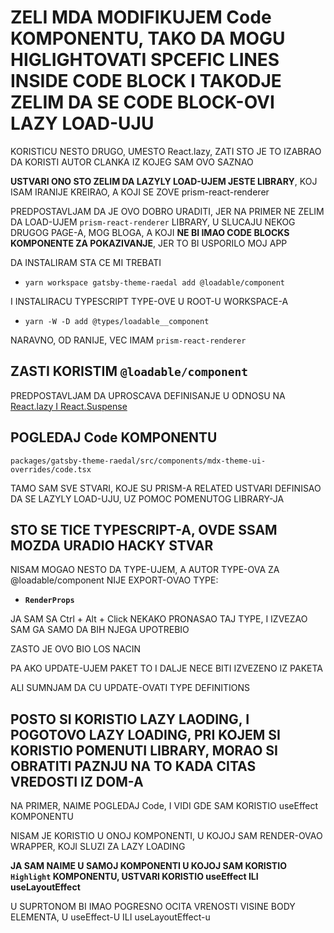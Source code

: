 # ZELI MDA MODIFIKUJEM Code KOMPONENTU, TAKO DA MOGU HIGLIGHTOVATI SPCEFIC LINES INSIDE CODE BLOCK I TAKODJE ZELIM DA SE CODE BLOCK-OVI LAZY LOAD-UJU

KORISTICU NESTO DRUGO, UMESTO React.lazy, ZATI STO JE TO IZABRAO DA KORISTI AUTOR CLANKA IZ KOJEG SAM OVO SAZNAO

**USTVARI ONO STO ZELIM DA LAZYLY LOAD-UJEM JESTE LIBRARY**, KOJ ISAM IRANIJE KREIRAO, A KOJI SE ZOVE prism-react-renderer

PREDPOSTAVLJAM DA JE OVO DOBRO URADITI, JER NA PRIMER NE ZELIM DA LOAD-UJEM `prism-react-renderer` LIBRARY, U SLUCAJU NEKOG DRUGOG PAGE-A, MOG BLOGA, A KOJI **NE BI IMAO CODE BLOCKS KOMPONENTE ZA POKAZIVANJE**, JER TO BI USPORILO MOJ APP

DA INSTALIRAM STA CE MI TREBATI

- `yarn workspace gatsby-theme-raedal add @loadable/component`

I INSTALIRACU TYPESCRIPT TYPE-OVE U ROOT-U WORKSPACE-A

- `yarn -W -D add @types/loadable__component`

NARAVNO, OD RANIJE, VEC IMAM `prism-react-renderer`

## ZASTI KORISTIM `@loadable/component`

PREDPOSTAVLJAM DA UPROSCAVA DEFINISANJE U ODNOSU NA [React.lazy I React.Suspense](https://github.com/Rade58/1_pure_react_project/tree/13_code_splitting#code-splitting)

## POGLEDAJ Code KOMPONENTU

`packages/gatsby-theme-raedal/src/components/mdx-theme-ui-overrides/code.tsx`

TAMO SAM SVE STVARI, KOJE SU PRISM-A RELATED USTVARI DEFINISAO DA SE LAZYLY LOAD-UJU, UZ POMOC POMENUTOG LIBRARY-JA

## STO SE TICE TYPESCRIPT-A, OVDE SSAM MOZDA URADIO HACKY STVAR

NISAM MOGAO NESTO DA TYPE-UJEM, A AUTOR TYPE-OVA ZA @loadable/component NIJE EXPORT-OVAO TYPE:

- **`RenderProps`**

JA SAM SA Ctrl + Alt + Click NEKAKO PRONASAO TAJ TYPE, I IZVEZAO SAM GA SAMO DA BIH NJEGA UPOTREBIO

ZASTO JE OVO BIO LOS NACIN

PA AKO UPDATE-UJEM PAKET TO I DALJE NECE BITI IZVEZENO IZ PAKETA

ALI SUMNJAM DA CU UPDATE-OVATI TYPE DEFINITIONS

## POSTO SI KORISTIO LAZY LAODING, I POGOTOVO LAZY LOADING, PRI KOJEM SI KORISTIO POMENUTI LIBRARY, MORAO SI OBRATITI PAZNJU NA TO KADA CITAS VREDOSTI IZ DOM-A

NA PRIMER, NAIME POGLEDAJ Code, I VIDI GDE SAM KORISTIO useEffect KOMPONENTU

NISAM JE KORISTIO U ONOJ KOMPONENTI, U KOJOJ SAM RENDER-OVAO WRAPPER, KOJI SLUZI ZA LAZY LOADING

**JA SAM NAIME U SAMOJ KOMPONENTI U KOJOJ SAM KORISTIO `Highlight` KOMPONENTU, USTVARI KORISTIO useEffect ILI useLayoutEffect**

U SUPRTONOM BI IMAO POGRESNO OCITA VRENOSTI VISINE BODY ELEMENTA, U useEffect-U ILI useLayoutEffect-u
